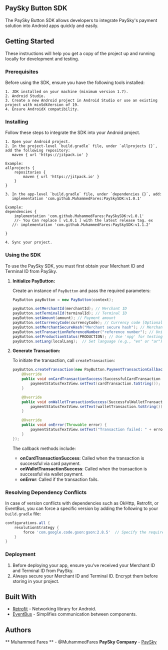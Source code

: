 
## PaySky Button SDK

The PaySky Button SDK allows developers to integrate PaySky's payment solution into Android apps quickly and easily.

## Getting Started

These instructions will help you get a copy of the project up and running locally for development and testing.

### Prerequisites

Before using the SDK, ensure you have the following tools installed:

```
1. JDK installed on your machine (minimum version 1.7).
2. Android Studio.
3. Create a new Android project in Android Studio or use an existing project with minSdkVersion of 19.
4. Ensure AndroidX compatibility.
```

### Installing

Follow these steps to integrate the SDK into your Android project.

```
1. Open your Android project.
2. In the project-level `build.gradle` file, under `allprojects {}`, add the following repository:
   maven { url 'https://jitpack.io' }

Example:
allprojects {
    repositories {
        maven { url 'https://jitpack.io' }
    }
}

3. In the app-level `build.gradle` file, under `dependencies {}`, add:
   implementation 'com.github.MuhammedFares:PaySkySDK:v1.0.1'

Example:
dependencies {
    implementation 'com.github.MuhammedFares:PaySkySDK:v1.0.1'
    //- You Can replace [ v1.0.1 ] with the latest release tag. ex
   //- implementation 'com.github.MuhammedFares:PaySkySDK:v1.1.2'

}

4. Sync your project.
```

### Using the SDK

To use the PaySky SDK, you must first obtain your Merchant ID and Terminal ID from PaySky.

1. **Initialize PayButton:**

   Create an instance of `PayButton` and pass the required parameters:

   ```java
   PayButton payButton = new PayButton(context);
   
   payButton.setMerchantId(merchantId); // Merchant ID
   payButton.setTerminalId(terminalId); // Terminal ID
   payButton.setAmount(amount); // Payment amount
   payButton.setCurrencyCode(currencyCode); // Currency code [Optional]
   payButton.setMerchantSecureHash("Merchant secure hash"); // Merchant secure hash
   payButton.setTransactionReferenceNumber("reference number"); // Unique transaction reference number
   payButton.setProductionStatus(PRODUCTION); // Use 'npg' for testing environment
   payButton.setLang(localLang);  // Set language (e.g., "en" or "ar")
   ```

2. **Generate Transaction:**

   To initiate the transaction, call `createTransaction`:

   ```java
   payButton.createTransaction(new PayButton.PaymentTransactionCallback() {
       @Override
       public void onCardTransactionSuccess(SuccessfulCardTransaction cardTransaction) {
           paymentStatusTextView.setText(cardTransaction.toString());
       }

       @Override
       public void onWalletTransactionSuccess(SuccessfulWalletTransaction walletTransaction) {
           paymentStatusTextView.setText(walletTransaction.toString());
       }

       @Override
       public void onError(Throwable error) {
           paymentStatusTextView.setText("Transaction failed: " + error.getMessage());
       }
   });
   ```

   The callback methods include:
   - **onCardTransactionSuccess**: Called when the transaction is successful via card payment.
   - **onWalletTransactionSuccess**: Called when the transaction is successful via wallet payment.
   - **onError**: Called if the transaction fails.

### Resolving Dependency Conflicts

In case of version conflicts with dependencies such as OkHttp, Retrofit, or EventBus, you can force a specific version by adding the following to your `build.gradle` file:

```groovy
configurations.all {
    resolutionStrategy {
        force 'com.google.code.gson:gson:2.8.5'  // Specify the required version
    }
}
```

### Deployment

1. Before deploying your app, ensure you’ve received your Merchant ID and Terminal ID from PaySky.
2. Always secure your Merchant ID and Terminal ID. Encrypt them before storing in your project.

## Built With

- [Retrofit](http://square.github.io/retrofit/) - Networking library for Android.
- [EventBus](https://github.com/greenrobot/EventBus) - Simplifies communication between components.

## Authors
** Muhammed Fares ** - @MuhammedFares 
**PaySky Company** - [PaySky](https://www.paysky.io)

